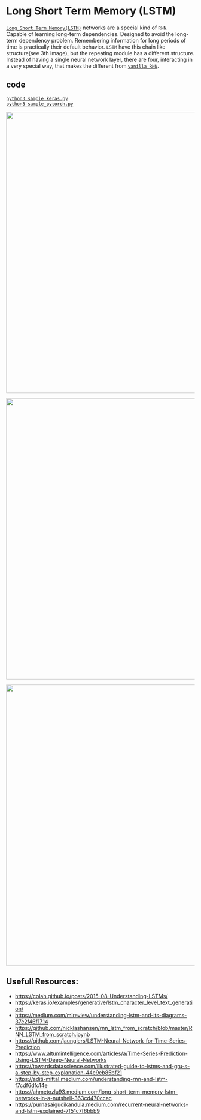 # Long Short Term Memory (LSTM)
[`Long Short Term Memory(LSTM)`](https://colah.github.io/posts/2015-08-Understanding-LSTMs/) networks are a special kind of `RNN`.  
Capable of learning long-term dependencies. Designed to avoid the long-term dependency problem. Remembering information for long periods of time is practically their default behavior. `LSTM` have this chain like structure(see 3th image), but the repeating module has a different structure. Instead of having a single neural network layer, there are four, interacting in a very special way, that makes the different from [`vanilla RNN`](../Recurrent_Neural_Network(RNN)/README.md).  

## code 
[`python3 sample_keras.py`](./sample_keras.py)  
[`python3 sample_pytorch.py`](./sample_pytorch.py)  
<!-- [`python3 sample_scratch.py`](./sample_scratch.py)   -->

<p align="center">
  <img src="https://hackernoon.com/hn-images/1*g4jsLedfzsSFtuqVCfQXsw.png" width="750">
</p>
<p align="center">
  <img src="https://datascience-enthusiast.com/figures/LSTM.png" width="750">
</p>
<p align="center">
  <img src="https://github.com/navjindervirdee/neural-networks/blob/master/Recurrent%20Neural%20Network/LSTM.JPG?raw=true" width="750">
</p>

## Usefull Resources:
+ https://colah.github.io/posts/2015-08-Understanding-LSTMs/  
+ https://keras.io/examples/generative/lstm_character_level_text_generation/
+ https://medium.com/mlreview/understanding-lstm-and-its-diagrams-37e2f46f1714   
+ https://github.com/nicklashansen/rnn_lstm_from_scratch/blob/master/RNN_LSTM_from_scratch.ipynb  
+ https://github.com/jaungiers/LSTM-Neural-Network-for-Time-Series-Prediction  
+ https://www.altumintelligence.com/articles/a/Time-Series-Prediction-Using-LSTM-Deep-Neural-Networks  
+ https://towardsdatascience.com/illustrated-guide-to-lstms-and-gru-s-a-step-by-step-explanation-44e9eb85bf21  
+ https://aditi-mittal.medium.com/understanding-rnn-and-lstm-f7cdf6dfc14e  
+ https://ahmetozlu93.medium.com/long-short-term-memory-lstm-networks-in-a-nutshell-363cd470ccac  
+ https://purnasaigudikandula.medium.com/recurrent-neural-networks-and-lstm-explained-7f51c7f6bbb9  